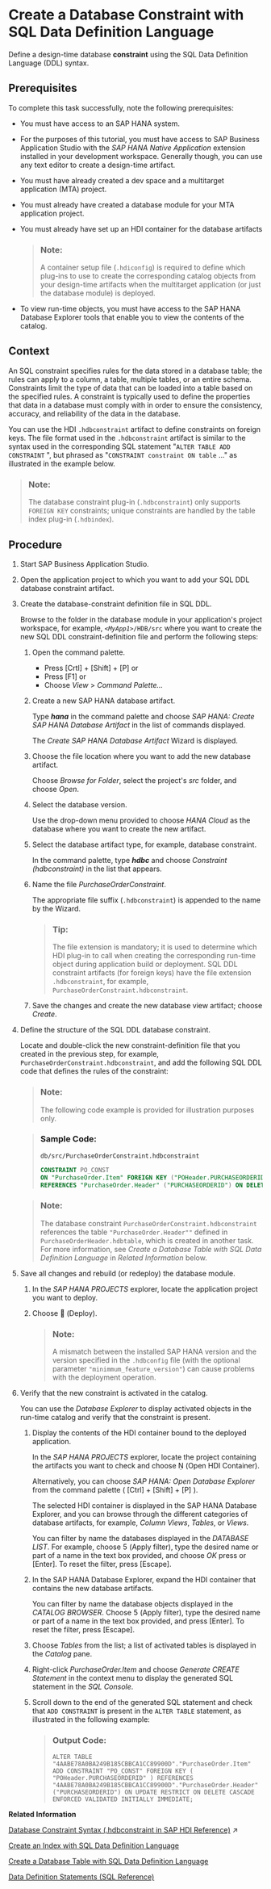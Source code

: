 <!-- loio65b61c47c39a44c7909095de902dc22f -->

<link rel="stylesheet" type="text/css" href="../css/sap-icons.css"/>

# Create a Database Constraint with SQL Data Definition Language

Define a design-time database **constraint** using the SQL Data Definition Language \(DDL\) syntax.



<a name="loio65b61c47c39a44c7909095de902dc22f__prereq_wmq_cdt_sfb"/>

## Prerequisites

To complete this task successfully, note the following prerequisites:

-   You must have access to an SAP HANA system.
-   For the purposes of this tutorial, you must have access to SAP Business Application Studio with the *SAP HANA Native Application* extension installed in your development workspace. Generally though, you can use any text editor to create a design-time artifact.
-   You must have already created a dev space and a multitarget application \(MTA\) project.
-   You must already have created a database module for your MTA application project.
-   You must already have set up an HDI container for the database artifacts

    > ### Note:  
    > A container setup file \(`.hdiconfig`\) is required to define which plug-ins to use to create the corresponding catalog objects from your design-time artifacts when the multitarget application \(or just the database module\) is deployed.

-   To view run-time objects, you must have access to the SAP HANA Database Explorer tools that enable you to view the contents of the catalog.



## Context

An SQL constraint specifies rules for the data stored in a database table; the rules can apply to a column, a table, multiple tables, or an entire schema. Constraints limit the type of data that can be loaded into a table based on the specified rules. A constraint is typically used to define the properties that data in a database must comply with in order to ensure the consistency, accuracy, and reliability of the data in the database.

You can use the HDI `.hdbconstraint` artifact to define constraints on foreign keys. The file format used in the `.hdbconstraint` artifact is similar to the syntax used in the corresponding SQL statement "`ALTER TABLE ADD CONSTRAINT` ", but phrased as "`CONSTRAINT constraint ON table` …" as illustrated in the example below.

> ### Note:  
> The database constraint plug-in \(`.hdbconstraint`\) only supports `FOREIGN KEY` constraints; unique constraints are handled by the table index plug-in \(`.hdbindex`\).



## Procedure

1.  Start SAP Business Application Studio.

2.  Open the application project to which you want to add your SQL DDL database constraint artifact.

3.  Create the database-constraint definition file in SQL DDL.

    Browse to the folder in the database module in your application's project workspace, for example, <code><i class="varname">&lt;MyApp1&gt;</i>/HDB/src</code> where you want to create the new SQL DDL constraint-definition file and perform the following steps:

    1.  Open the command palette.

        -   Press  [Crtl\] + [Shift\] + [P\]  or
        -   Press [F1\] or
        -   Choose *View* \> *Command Palette...*

    2.  Create a new SAP HANA database artifact.

        Type ***hana*** in the command palette and choose *SAP HANA: Create SAP HANA Database Artifact* in the list of commands displayed.

        The *Create SAP HANA Database Artifact* Wizard is displayed.

    3.  Choose the file location where you want to add the new database artifact.

        Choose *Browse for Folder*, select the project's *src* folder, and choose *Open*.

    4.  Select the database version.

        Use the drop-down menu provided to choose *HANA Cloud* as the database where you want to create the new artifact.

    5.  Select the database artifact type, for example, database constraint.

        In the command palette, type ***hdbc*** and choose *Constraint \(hdbconstraint\)* in the list that appears.

    6.  Name the file *PurchaseOrderConstraint*.

        The appropriate file suffix \(`.hdbconstraint`\) is appended to the name by the Wizard.

        > ### Tip:  
        > The file extension is mandatory; it is used to determine which HDI plug-in to call when creating the corresponding run-time object during application build or deployment. SQL DDL constraint artifacts \(for foreign keys\) have the file extension `.hdbconstraint`, for example, `PurchaseOrderConstraint.hdbconstraint`.

    7.  Save the changes and create the new database view artifact; choose *Create*.


4.  Define the structure of the SQL DDL database constraint.

    Locate and double-click the new constraint-definition file that you created in the previous step, for example, `PurchaseOrderConstraint.hdbconstraint`, and add the following SQL DDL code that defines the rules of the constraint:

    > ### Note:  
    > The following code example is provided for illustration purposes only.

    > ### Sample Code:  
    > `db/src/PurchaseOrderConstraint.hdbconstraint`
    > 
    > ```sql
    > CONSTRAINT PO_CONST 
    > ON "PurchaseOrder.Item" FOREIGN KEY ("POHeader.PURCHASEORDERID") 
    > REFERENCES "PurchaseOrder.Header" ("PURCHASEORDERID") ON DELETE CASCADE 
    > ```

    > ### Note:  
    > The database constraint `PurchaseOrderConstraint.hdbconstraint` references the table `"PurchaseOrder.Header""` defined in `PurchaseOrderHeader.hdbtable`, which is created in another task. For more information, see *Create a Database Table with SQL Data Definition Language* in *Related Information* below.

5.  Save all changes and rebuild \(or redeploy\) the database module.

    1.  In the *SAP HANA PROJECTS* explorer, locate the application project you want to deploy.

    2.  Choose <span class="FPA-icons"></span> \(Deploy\).

        > ### Note:  
        > A mismatch between the installed SAP HANA version and the version specified in the `.hdbconfig` file \(with the optional parameter `"minimmum_feature_version"`\) can cause problems with the deployment operation.


6.  Verify that the new constraint is activated in the catalog.

    You can use the *Database Explorer* to display activated objects in the run-time catalog and verify that the constraint is present.

    1.  Display the contents of the HDI container bound to the deployed application.

        In the *SAP HANA PROJECTS* explorer, locate the project containing the artifacts you want to check and choose <span class="SAP-icons-watt"></span> \(Open HDI Container\).

        Alternatively, you can choose *SAP HANA: Open Database Explorer* from the command palette \( [Ctrl\] + [Shift\] + [P\] \).

        The selected HDI container is displayed in the SAP HANA Database Explorer, and you can browse through the different categories of database artifacts, for example, *Column Views*, *Tables*, or *Views*.

        You can filter by name the databases displayed in the *DATABASE LIST*. For example, choose <span class="SAP-icons"></span> \(Apply filter\), type the desired name or part of a name in the text box provided, and choose *OK* press or [Enter\]. To reset the filter, press [Escape\].

    2.  In the SAP HANA Database Explorer, expand the HDI container that contains the new database artifacts.

        You can filter by name the database objects displayed in the *CATALOG BROWSER*. Choose <span class="SAP-icons"></span> \(Apply filter\), type the desired name or part of a name in the text box provided, and press [Enter\]. To reset the filter, press [Escape\].

    3.  Choose *Tables* from the list; a list of activated tables is displayed in the *Catalog* pane.

    4.  Right-click *PurchaseOrder.Item* and choose *Generate CREATE Statement* in the context menu to display the generated SQL statement in the *SQL Console*.

    5.  Scroll down to the end of the generated SQL statement and check that `ADD CONSTRAINT` is present in the `ALTER TABLE` statement, as illustrated in the following example:

        > ### Output Code:  
        > ```
        > ALTER TABLE "4AABE78A0BA249B185CBBCA1CC89900D"."PurchaseOrder.Item" ADD CONSTRAINT "PO_CONST" FOREIGN KEY ( "POHeader.PURCHASEORDERID" ) REFERENCES "4AABE78A0BA249B185CBBCA1CC89900D"."PurchaseOrder.Header" ("PURCHASEORDERID") ON UPDATE RESTRICT ON DELETE CASCADE ENFORCED VALIDATED INITIALLY IMMEDIATE;
        > 
        > ```



**Related Information**  


[Database Constraint Syntax (.hdbconstraint in SAP HDI Reference)](https://help.sap.com/viewer/c2cc2e43458d4abda6788049c58143dc/2023_2_QRC/en-US/bda54706fbda4910908871743b675ad1.html "Transform a design-time constraint into a constraint on database tables.") :arrow_upper_right:

[Create an Index with SQL Data Definition Language](create-an-index-with-sql-data-definition-language-90de80c.md "Define a design-time database index using the SQL Data Definition Language (DDL) syntax.")

[Create a Database Table with SQL Data Definition Language](create-a-database-table-with-sql-data-definition-language-879ce23.md "Define a design-time database table using the SQL Data Definition Language (DDL) syntax.")

[Data Definition Statements \(SQL Reference\)](https://help.sap.com/viewer/4fe29514fd584807ac9f2a04f6754767/latest/en-US/209ce8cd75191014bcd59c2b379a17c9.html)

